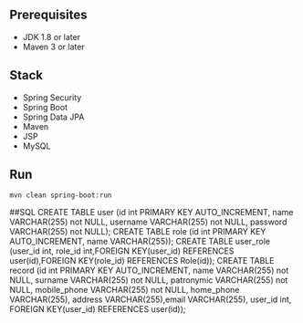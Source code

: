 ## Prerequisites
- JDK 1.8 or later
- Maven 3 or later

## Stack
- Spring Security
- Spring Boot
- Spring Data JPA
- Maven
- JSP
- MySQL

## Run
```mvn clean spring-boot:run```

##SQL
    CREATE  TABLE user (id int PRIMARY KEY AUTO_INCREMENT, name VARCHAR(255) not NULL, username VARCHAR(255) not NULL, password VARCHAR(255) not NULL);
    CREATE  TABLE role (id int PRIMARY KEY AUTO_INCREMENT, name VARCHAR(255));
    CREATE  TABLE user_role (user_id int, role_id int,FOREIGN KEY(user_id) REFERENCES user(id),FOREIGN KEY(role_id) REFERENCES Role(id));
    CREATE  TABLE record (id int PRIMARY KEY AUTO_INCREMENT, name VARCHAR(255) not NULL, surname VARCHAR(255) not NULL, patronymic VARCHAR(255) not NULL, mobile_phone VARCHAR(255) not NULL, home_phone VARCHAR(255), address VARCHAR(255),email VARCHAR(255), user_id int, FOREIGN KEY(user_id) REFERENCES user(id));


